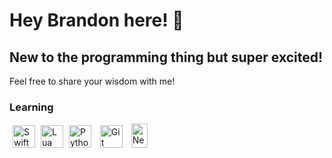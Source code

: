 Hey Brandon here! 🤖
=============================  
New to the programming thing but super excited!
-----------------------------------------------------------------------  
Feel free to share your wisdom with me!

### Learning  
<p align="left">
    <a href="https://developer.apple.com/swift/" target="_blank" rel="noreferrer" style="padding: 5px;"><img src="https://raw.githubusercontent.com/danielcranney/readme-generator/main/public/icons/skills/swift-colored.svg" width="36" height="36" alt="Swift" /></a>
    <a href="https://www.lua.org" target="_blank" re="nonreferrer" styyle="padding: 5px:"><img src="https://cdn.simpleicons.org/lua/black/white" width="36" height="36" alt="Lua" /></a>
    <a href="https://www.python.org/" target="blank" rel="nonreferrer" style="padding: 5px;"><img src="https://user-images.githubusercontent.com/25181517/183423507-c056a6f9-1ba8-4312-a350-19bcbc5a8697.png" width="36" height="36" alt="Python" /></a>
    <a href="https://git-scm.com/" target="_blank" rel="noreferrer" style="padding: 5px;"><img src="https://raw.githubusercontent.com/danielcranney/readme-generator/main/public/icons/skills/git-colored.svg" width="36" height="36" alt="Git" /></a>
    <a href="https://neovim.io/" target="blank" rel="noreferrer" style="padding: 5px;"><img src="https://github-production-user-asset-6210df.s3.amazonaws.com/136815194/258326081-b113a23c-5c04-45aa-819c-bd04e8ac2a37.png" width="26" height="39" alt="Neovim" /></a>
</p>
